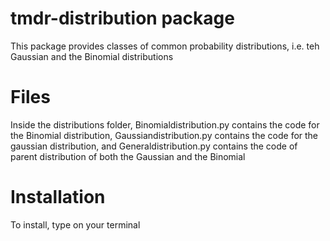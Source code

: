 # tmdr-distribution package

This package provides classes of common probability distributions, i.e. teh Gaussian and the Binomial distributions

# Files

Inside the distributions folder, Binomialdistribution.py contains the code for the Binomial distribution, Gaussiandistribution.py contains the code for the gaussian distribution, and Generaldistribution.py contains the code of parent distribution of both the Gaussian and the Binomial

# Installation

To install, type <pip install tmdr-distribution> on your terminal